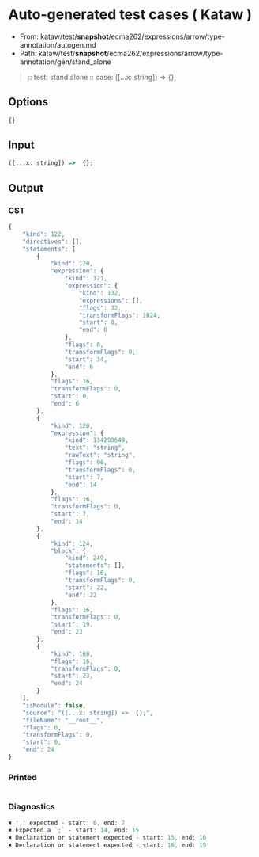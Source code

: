 # Auto-generated test cases ( Kataw )
- From: kataw/test/__snapshot__/ecma262/expressions/arrow/type-annotation/autogen.md
- Path: kataw/test/__snapshot__/ecma262/expressions/arrow/type-annotation/gen/stand_alone
> :: test: stand alone
> :: case: ([...x: string]) =>  {};
## Options

`````js
{}
`````
## Input

`````js
([...x: string]) =>  {};
`````
## Output

### CST

```javascript
{
    "kind": 122,
    "directives": [],
    "statements": [
        {
            "kind": 120,
            "expression": {
                "kind": 121,
                "expression": {
                    "kind": 132,
                    "expressions": [],
                    "flags": 32,
                    "transformFlags": 1024,
                    "start": 0,
                    "end": 6
                },
                "flags": 0,
                "transformFlags": 0,
                "start": 34,
                "end": 6
            },
            "flags": 16,
            "transformFlags": 0,
            "start": 0,
            "end": 6
        },
        {
            "kind": 120,
            "expression": {
                "kind": 134299649,
                "text": "string",
                "rawText": "string",
                "flags": 96,
                "transformFlags": 0,
                "start": 7,
                "end": 14
            },
            "flags": 16,
            "transformFlags": 0,
            "start": 7,
            "end": 14
        },
        {
            "kind": 124,
            "block": {
                "kind": 249,
                "statements": [],
                "flags": 16,
                "transformFlags": 0,
                "start": 22,
                "end": 22
            },
            "flags": 16,
            "transformFlags": 0,
            "start": 19,
            "end": 23
        },
        {
            "kind": 168,
            "flags": 16,
            "transformFlags": 0,
            "start": 23,
            "end": 24
        }
    ],
    "isModule": false,
    "source": "([...x: string]) =>  {};",
    "fileName": "__root__",
    "flags": 0,
    "transformFlags": 0,
    "start": 0,
    "end": 24
}
```

### Printed

```javascript

```

### Diagnostics

```javascript
✖ ',' expected - start: 6, end: 7
✖ Expected a `;` - start: 14, end: 15
✖ Declaration or statement expected - start: 15, end: 16
✖ Declaration or statement expected - start: 16, end: 19

```

